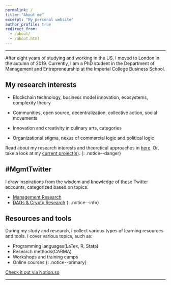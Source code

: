```yaml
---
permalink: /
title: "About me"
excerpt: "My personal website"
author_profile: true
redirect_from:
  - /about/
  - /about.html
---
```


-----
After eight years of studying and working in the US, I moved to London in the autumn of 2019. Currently, I am a PhD student in the Department of Management and Entrepreneurship at the Imperial College Business School.

My research interests
-----
- Blockchain technology, business model innovation, ecosystems, complexity theory

- Communities, open source, decentralization, collective action, social movements 

- Innovation and creativity in culinary arts, categories 

- Organizational stigma, nexus of commercial logic and political logic

Read about my research interests and theoretical approaches in [here](/posts/2019/12/so-what-are-you-studying/). Or, take a look at my [current project(s)](/portfolio/).
{: .notice--danger}

\#MgmtTwitter
-----
I draw inspirations from the wisdom and knowledge of these Twitter accounts, categorized based on topics.  

* [Management Research](http://linxule.com/twitter1/)
* [DAOs & Crypto Research](http://linxule.com/twitter2/)
{: .notice--info}

Resources and tools
-----
During my study and research, I collect various types of learning resources and tools. I cover various topics, such as:

* Programming languages(LaTex, R, Stata)
* Research methods(CARMA)
* Workshops and training camps
* Online courses
{: .notice--primary}

<a href="https://www.notion.so/linxule/Learning-Resources-and-tools-7ada6088f41745a8989ff86259884c7c" class="btn btn--primary" target="_blank">Check it out via Notion.so</a>

------

